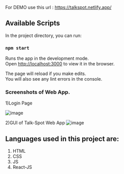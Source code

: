 For DEMO use this url : https://talkspot.netlify.app/



## Available Scripts

In the project directory, you can run:

### `npm start`

Runs the app in the development mode.\
Open [http://localhost:3000](http://localhost:3000) to view it in the browser.

The page will reload if you make edits.\
You will also see any lint errors in the console.

### Screenshots of Web App.

<!--Please click the image below to enlarge.-->

1)Login Page


![image](https://user-images.githubusercontent.com/69806791/144704195-3adc1285-0650-443c-8720-7a96589beee1.png)



2)GUI of Talk-Spot Web App
![image](https://user-images.githubusercontent.com/69806791/144704281-25288ad0-ee1a-42c2-8ba4-4968bde79579.png)


## Languages used in this project are:
1) HTML
2) CSS
3) JS
4) React-JS


